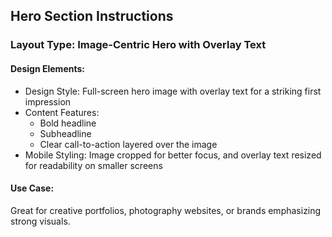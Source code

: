 ## Hero Section Instructions

### Layout Type: Image-Centric Hero with Overlay Text

#### Design Elements:
- Design Style: Full-screen hero image with overlay text for a striking first impression
- Content Features:
  - Bold headline
  - Subheadline
  - Clear call-to-action layered over the image
- Mobile Styling: Image cropped for better focus, and overlay text resized for readability on smaller screens

#### Use Case:
Great for creative portfolios, photography websites, or brands emphasizing strong visuals. 